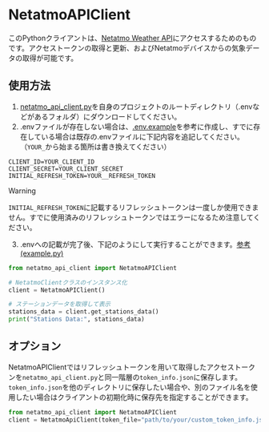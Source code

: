 # NetatmoAPIClient

このPythonクライアントは、[Netatmo Weather API](https://dev.netatmo.com/apidocumentation/weather#getstationsdata)にアクセスするためのものです。アクセストークンの取得と更新、およびNetatmoデバイスからの気象データの取得が可能です。

## 使用方法
1. [netatmo_api_client.py](https://github.com/shinking02/NetatmoAPIClient/blob/main/netatmo_api_client.py)を自身のプロジェクトのルートディレクトリ（.envなどがあるフォルダ）にダウンロードしてください。
2. .envファイルが存在しない場合は、[.env.example](https://github.com/shinking02/NetatmoAPIClient/blob/main/.env.example)を参考に作成し、すでに存在している場合は既存の.envファイルに下記内容を追記してください。（`YOUR_`から始まる箇所は書き換えてください）

```
CLIENT_ID=YOUR_CLIENT_ID
CLIENT_SECRET=YOUR_CLIENT_SECRET
INITIAL_REFRESH_TOKEN=YOUR__REFRESH_TOKEN
```
> [!WARNING]
> `INITIAL_REFRESH_TOKEN`に記載するリフレッシュトークンは一度しか使用できません。すでに使用済みのリフレッシュトークンではエラーになるため注意してください。

3. .envへの記載が完了後、下記のようにして実行することができます。[参考(example.py)](https://github.com/shinking02/NetatmoAPIClient/blob/main/example.py)
```python
from netatmo_api_client import NetatmoAPIClient

# NetatmoClientクラスのインスタンス化
client = NetatmoAPIClient()

# ステーションデータを取得して表示
stations_data = client.get_stations_data()
print("Stations Data:", stations_data)

```


## オプション
NetatmoAPIClientではリフレッシュトークンを用いて取得したアクセストークンを`netatmo_api_client.py`と同一階層の`token_info.json`に保存します。
`token_info.json`を他のディレクトリに保存したい場合や、別のファイル名を使用したい場合はクライアントの初期化時に保存先を指定することができます。
```python
from netatmo_api_client import NetatmoAPIClient
client = NetatmoApiClient(token_file="path/to/your/custom_token_info.json")
```
